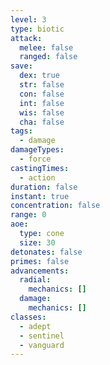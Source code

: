 ```yaml
---
level: 3
type: biotic
attack:
  melee: false
  ranged: false
save:
  dex: true
  str: false
  con: false
  int: false
  wis: false
  cha: false
tags:
  - damage
damageTypes:
  - force
castingTimes:
  - action
duration: false
instant: true
concentration: false
range: 0
aoe:
  type: cone
  size: 30
detonates: false
primes: false
advancements:
  radial:
    mechanics: []
  damage:
    mechanics: []
classes:
  - adept
  - sentinel
  - vanguard
---
```


